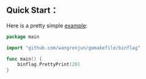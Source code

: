 Quick Start：
------------

Here is a pretty simple [example](https://github.com/wangrenjun/gomakefile/tree/master/example):

```go
package main

import "github.com/wangrenjun/gomakefile/binflag"

func main() {
	binflag.PrettyPrint(20)
}
```

